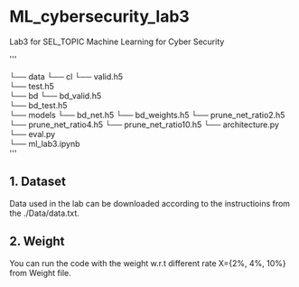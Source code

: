 # ML_cybersecurity_lab3
Lab3 for SEL_TOPIC Machine Learning for Cyber Security

'''

└── data 
    └── cl
        └── valid.h5   
        └── test.h5  
    └── bd
        └── bd_valid.h5    
        └── bd_test.h5   
└── models
    └── bd_net.h5
    └── bd_weights.h5
    └── prune_net_ratio2.h5
    └── prune_net_ratio4.h5
    └── prune_net_ratio10.h5
└── architecture.py
└── eval.py      
└── ml_lab3.ipynb    
'''


## 1. Dataset

Data used in the lab can be downloaded according to the instructioins from the ./Data/data.txt.



## 2. Weight

You can run the code with the weight w.r.t different rate X={2%, 4%, 10%} from Weight file.
